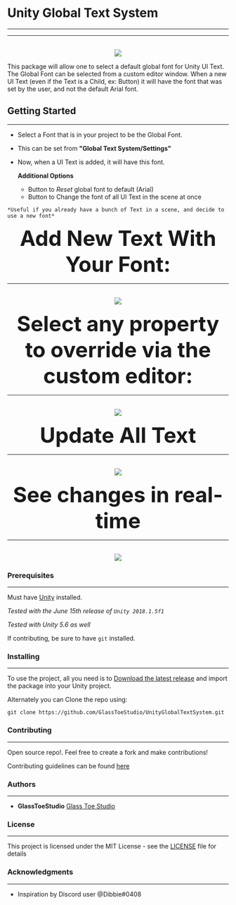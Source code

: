 # Unity Global Text System

---

---

<p align="center">
  <br>
  <img src="https://github.com/GlassToeStudio/UnityGlobalTextSystem/blob/master/Images/Promo.PNG">
</p>

This package will allow one to select a default global font for Unity UI Text. 
The Global Font can be selected from a custom editor window. 
When a new UI Text (even if the Text is a Child, ex: Button) it will have the font that was set by the user, and not the default Arial font.

## Getting Started
---
   * Select a Font that is in your project to be the Global Font.
   * This can be set from **"Global Text System/Settings"**
   * Now, when a UI Text is added, it will have this font.

     **Additional Options**
      * Button to *Reset* global font to default (Arial)
      * Button to Change the font of all UI Text in the scene at once

    *Useful if you already have a bunch of Text in a scene, and decide to use a new font*
        


<p align="center">
  <font size=10><b>Add New Text With Your Font:</b></font>
</p>

---

<p align="center">
  <br>
  <img src="https://github.com/GlassToeStudio/UnityGlobalTextSystem/blob/master/Images/CreateNewText.gif">
</p>

<p align="center">
  <font size=10><b>Select any property to override via the custom editor:</b></font>
</p>

---

<p align="center">
  <br>
  <img src="https://github.com/GlassToeStudio/UnityGlobalTextSystem/blob/master/Images/CustomEditor.gif">
</p>

<p align="center">
  <font size=10><b>Update All Text</b></font>
</p>

---

<p align="center">
  <br>
  <img src="https://github.com/GlassToeStudio/UnityGlobalTextSystem/blob/master/Images/ChangeAllFontsInScene.gif">
</p>


<p align="center">
  <font size=10><b>See changes in real-time</b></font>
</p>

---

<p align="center">
  <br>
  <img src="https://github.com/GlassToeStudio/UnityGlobalTextSystem/blob/master/Images/ColorChangeRealTime.gif">
</p>


### Prerequisites
---

Must have [Unity](https://unity3d.com/) installed. 

 *Tested with the June 15th release of `Unity 2018.1.5f1`*
 
 *Tested with Unity 5.6 as well*

If contributing, be sure to have `git` installed.

### Installing
---

To use the project, all you need is to [Download the latest release](https://github.com/GlassToeStudio/UnityGlobalTextSystem/releases) and import the package into your Unity project.

Alternately you can Clone the repo using:

    git clone https://github.com/GlassToeStudio/UnityGlobalTextSystem.git

### Contributing
---

Open source repo!. Feel free to create a fork and make contributions!

Contributing guidelines can be found [here](CONTRIBUTING.md)

### Authors
---

* **GlassToeStudio** [Glass Toe Studio](http://www.glasstoestudio.weebly.com)

### License
---

This project is licensed under the MIT License - see the [LICENSE](LICENSE) file for details

### Acknowledgments
---

* Inspiration by Discord user @Dibbie#0408
